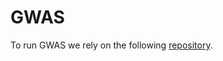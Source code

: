 # GWAS

To run GWAS we rely on the following [repository](https://github.com/olivierlabayle/WDL-GWAS).